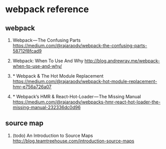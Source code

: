 # webpack reference

## webpack
1. Webpack — The Confusing Parts
https://medium.com/@rajaraodv/webpack-the-confusing-parts-58712f8fcad9 <br>

2. Webpack: When To Use And Why
http://blog.andrewray.me/webpack-when-to-use-and-why/ <br>

3. \* Webpack & The Hot Module Replacement
https://medium.com/@rajaraodv/webpack-hot-module-replacement-hmr-e756a726a07 <br>

4. \* Webpack’s HMR & React-Hot-Loader — The Missing Manual
https://medium.com/@rajaraodv/webpacks-hmr-react-hot-loader-the-missing-manual-232336dc0d96 <br>


## source map
1. (todo) An Introduction to Source Maps
http://blog.teamtreehouse.com/introduction-source-maps <br>